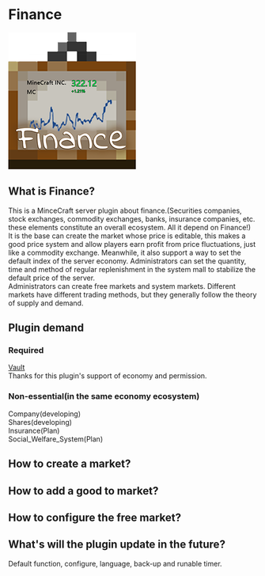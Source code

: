 # Finance  
  
  
![icon](https://github.com/Telepic/Finance/blob/master/icon.png)  
## What is Finance?
This is a MinceCraft server plugin about finance.(Securities companies, stock exchanges, commodity exchanges, banks, insurance companies, etc. these elements constitute an overall ecosystem. All it depend on Finance!)  
It is the base can create the market whose price is editable, this makes a good price system and allow players earn profit from price fluctuations, just like a commodity exchange. Meanwhile, it also support a way to set the default index of the server economy. Administrators can set the quantity, time and method of regular replenishment in the system mall to stabilize the default price of the server.  
Administrators can create free markets and system markets. Different markets have different trading methods, but they generally follow the theory of supply and demand.  
## Plugin demand
### Required
[Vault](https://github.com/MilkBowl/Vault)  
Thanks for this plugin's support of economy and permission.  

### Non-essential(in the same economy ecosystem)  
Company(developing)  
Shares(developing)  
Insurance(Plan)  
Social_Welfare_System(Plan)  

## How to create a market?
## How to add a good to market?
## How to configure the free market?
## What's will the plugin update in the future?
Default function, configure, language, back-up and runable timer.  
